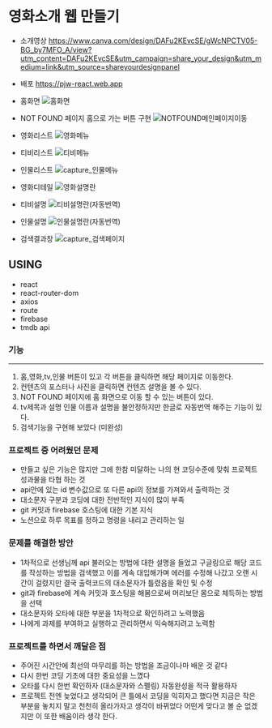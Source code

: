 # 영화소개 웹 만들기
- 소개영상
https://www.canva.com/design/DAFu2KEvcSE/gWcNPCTV05-BG_by7MFO_A/view?utm_content=DAFu2KEvcSE&utm_campaign=share_your_design&utm_medium=link&utm_source=shareyourdesignpanel
- 배포
 https://pjw-react.web.app

- 홈화면
![홈화면](https://github.com/rochelimit1/movieapp1/assets/138188520/3bad9bfe-fbc6-431f-9b24-d5feb21591ab)

- NOT FOUND 페이지 홈으로 가는 버튼 구현
![NOTFOUND메인페이지이동](https://github.com/rochelimit1/movieapp1/assets/138188520/07a9bc93-5e15-4990-a933-2312eb25f3eb)

- 영화리스트
![영화메뉴](https://github.com/rochelimit1/movieapp1/assets/138188520/a2559f43-5b0f-4845-8c27-475371caf3dd)

- 티비리스트
![티비메뉴](https://github.com/rochelimit1/movieapp1/assets/138188520/012a5c9e-9ef4-480f-a57f-f2cea85132c3)

- 인물리스트
![capture_인물메뉴](https://github.com/rochelimit1/movieapp1/assets/138188520/24a8ff73-cfb3-47c4-afbe-ca69195e1902)


- 영화디테일
![영화설명란](https://github.com/rochelimit1/movieapp1/assets/138188520/e9e814d7-cc58-4f0a-b73f-eda3456ddf30)

- 티비설명
![티비설명란(자동번역)](https://github.com/rochelimit1/movieapp1/assets/138188520/bcbd6684-5551-47f1-8119-ba54f8b91502)

- 인물설명
![인물설명란(자동번역)](https://github.com/rochelimit1/movieapp1/assets/138188520/c1bbb043-b205-4648-bef9-b925b8f593f2)

- 검색결과창
![capture_검색페이지](https://github.com/rochelimit1/movieapp1/assets/138188520/69628883-d08a-4e57-80bd-5882ba24a460)




## USING
- react
- react-router-dom
- axios
- route
- firebase
- tmdb api

### 기능

---

1. 홈,영화,tv,인물 버튼이 있고 각 버튼을 클릭하면 해당 페이지로 이동한다.
2. 컨텐츠의 포스터나 사진을 클릭하면 컨텐츠 설명을 볼 수 있다.
3. NOT FOUND 페이지에 홈 화면으로 이동 할 수 있는 버튼이 있다.
4. tv제목과 설명 인물 이름과 설명을 불안정하지만 한글로 자동번역 해주는 기능이 있다.
5. 검색기능을 구현해 보았다 (미완성)


### 프로젝트 중 어려웠던 문제



 
- 만들고 싶은 기능은 많지만 그에 한참 미달하는 나의 현 코딩수준에 맞춰 프로젝트 성과물을 타협 하는 것
- api안에 있는 id 변수값으로 또 다른 api의 정보를 가져와서 출력하는 것
- 대소문자 구분과 코딩에 대한 전반적인 지식이 많이 부족
- git 커밋과 firebase 호스팅에 대한 기본 지식
- 노션으로 하루 목표를 정하고 명령을 내리고 관리하는 일

### 문제를 해결한 방안



- 1차적으로 선생님께 api 불러오는 방법에 대한 설명을 들었고 구글링으로 해당 코드를 작성하는 방법을 검색했고
      이를 계속 대입해가며 에러를 수정해 나갔고 오랜 시간이 걸렸지만 결국 출력코드의 대소문자가 틀렸음을 확인 및 수정
- git과 firebase에 계속 커밋과 호스팅을 해봄으로써 머리보단 몸으로 체득하는 방법을 선택
- 대소문자와 오타에 대한 부분을 1차적으로 확인하려고 노력했음
- 나에게 과제를 부여하고 실행하고 관리하면서 익숙해지려고 노력함

### 프로젝트를 하면서 깨달은 점




- 주어진 시간안에 최선의 마무리를 하는 방법을 조금이나마 배운 것 같다
- 다시 한번 코딩 기초에 대한 중요성을 느꼈다
- 오타를 다시 한번 확인하자 (대소문자와 스펠링) 자동완성을 적극 활용하자
- 프로젝트 전엔 늦었다고 생각되어 큰 틀에서 코딩을 익히자고 했다면 지금은 작은 부분을 놓치지 말고 천천히 올라가자고 생각이 바뀌었다
어떤게 맞다고 볼 순 없겠지만 이 또한 배움이라 생각 한다.

 
